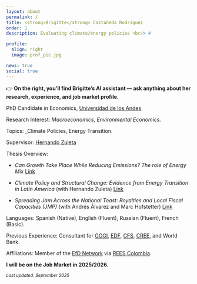 ```yaml
---
layout: about
permalink: /
title: <strong>Brigitte</strong> Castañeda Rodríguez
order: 1
description: Evaluating climate/energy policies <br/> #

profile:
  align: right
  image: prof_pic.jpg

news: true
social: true
---
```

<link rel="stylesheet" href="https://www.gstatic.com/dialogflow-console/fast/df-messenger/prod/v1/themes/df-messenger-default.css">
<script src="https://www.gstatic.com/dialogflow-console/fast/df-messenger/prod/v1/df-messenger.js"></script>
<df-messenger
  location="us-central1"
  project-id="gneerative-learning"
  agent-id="a9a55d46-0f2b-4592-a9d8-902505f57a96"
  language-code="en"
  max-query-length="-1">
  <df-messenger-chat
    chat-title="Hi, I’m Brigitte’s AI assistant. Ask me anything about her research, experience, and job market profile.">
  </df-messenger-chat>
</df-messenger>
<style>
  df-messenger {
    z-index: 999;
    position: fixed;
    --df-messenger-font-color: #000;
    --df-messenger-font-family: Google Sans;
    --df-messenger-chat-background: #f3f6fc;
    --df-messenger-message-user-background: #d3e3fd;
    --df-messenger-message-bot-background: #fff;
    bottom: 0;
    right: 0;
    top: 0;
    width: 350px;
  }
</style>

👉 **On the right, you’ll find Brigitte’s AI assistant — ask anything about her research, experience, and job market profile.**

PhD Candidate in Economics, [Universidad de los Andes](https://economia.uniandes.edu.co/)

Research Interest: _Macroeconomics, Environmental Economics._

Topics: _Climate Policies, Energy Transition.

Supervisor: [Hernando Zuleta](https://scholar.google.com/citations?user=CgFQtFIAAAAJ&hl=en)

Thesis Overview:

- *Can Growth Take Place While Reducing Emissions? The role of Energy Mix*  [Link](https://github.com/brigitte-castaneda/brigitte-castaneda.github.io/blob/506517921f3871f335ded852451211b83a969a4b/assets/docs/Can_growth_take_place_while_reducing_emissions.pdf)

- *Climate Policy and Structural Change: Evidence from Energy Transition in Latin America* (with Hernando Zuleta)  [Link](https://github.com/brigitte-castaneda/brigitte-castaneda.github.io/blob/02c28593dc3809e0be0a6ee34501ee10b994035b/assets/docs/Structural_change_and_climate_policies.pdf)

- *Spreading Jam Across the National Toast: Royalties and Local Fiscal Capacities (JMP)* (with Andrés Álvarez and Marc Hofstetter)  [Link](https://github.com/brigitte-castaneda/brigitte-castaneda.github.io/blob/506517921f3871f335ded852451211b83a969a4b/assets/docs/JMP_Brigitte_Castaneda.pdf)


Languages: Spanish (Native), English (Fluent), Russian (Fluent), French (Basic).

Previous Experience:
Consultant for [GGGI](https://gggi.org/), [EDF](https://www.edf.org/), [CFS](https://cfs.uniandes.edu.co/es/), [CREE](https://creenergia.org/), and World Bank.

Affiliations: Member of the [EfD Network](https://www.efdinitiative.org/) via [REES Colombia](https://reesefdcolombia.uniandes.edu.co/).

**I will be on the Job Market in 2025/2026.**

<small>*Last updated: September 2025*</small>